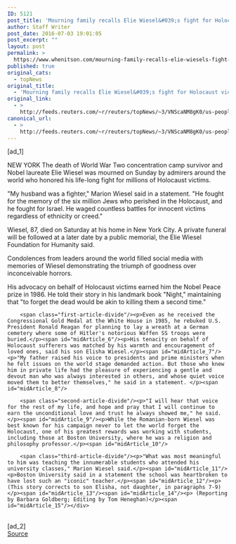 ```yaml
---
ID: 5121
post_title: 'Mourning family recalls Elie Wiesel&#039;s fight for Holocaust victims'
author: Staff Writer
post_date: 2016-07-03 19:01:05
post_excerpt: ""
layout: post
permalink: >
  https://www.whenitson.com/mourning-family-recalls-elie-wiesels-fight-for-holocaust-victims/
published: true
original_cats:
  - topNews
original_title:
  - 'Mourning family recalls Elie Wiesel&#039;s fight for Holocaust victims'
original_link:
  - >
    http://feeds.reuters.com/~r/reuters/topNews/~3/VNScaNM8gK0/us-people-elie-wiesel-mourning-idUSKCN0ZJ0O8
canonical_url:
  - >
    http://feeds.reuters.com/~r/reuters/topNews/~3/VNScaNM8gK0/us-people-elie-wiesel-mourning-idUSKCN0ZJ0O8
---
```

 [ad_1]
<br><div id="articleText">
<span id="midArticle_start"/>

<span id="midArticle_0"/><span class="focusParagraph" readability="4"><p><span class="articleLocation">NEW YORK</span> The death of World War Two concentration camp survivor and Nobel laureate Elie Wiesel was mourned on Sunday by admirers around the world who honored his life-long fight for millions of Holocaust victims.</p></span><span id="midArticle_1"/><p>"My husband was a fighter," Marion Wiesel said in a statement. "He fought for the memory of the six million Jews who perished in the Holocaust, and he fought for Israel. He waged countless battles for innocent victims regardless of ethnicity or creed."</p><span id="midArticle_2"/><p>Wiesel, 87, died on Saturday at his home in New York City. A private funeral will be followed at a later date by a public memorial, the Elie Wiesel Foundation for Humanity said.</p><span id="midArticle_3"/><p>Condolences from leaders around the world filled social media with memories of Wiesel demonstrating the triumph of goodness over inconceivable horrors. </p><span id="midArticle_4"/><p>His advocacy on behalf of Holocaust victims earned him the Nobel Peace prize in 1986. He told their story in his landmark book "Night," maintaining that "to forget the dead would be akin to killing them a second time."</p><span id="midArticle_5"/>
        
        <span class="first-article-divide"/><p>Even as he received the Congressional Gold Medal at the White House in 1985, he rebuked U.S. President Ronald Reagan for planning to lay a wreath at a German cemetery where some of Hitler's notorious Waffen SS troops were buried.</p><span id="midArticle_6"/><p>His tenacity on behalf of Holocaust sufferers was matched by his warmth and encouragement of loved ones, said his son Elisha Wiesel.</p><span id="midArticle_7"/><p>"My father raised his voice to presidents and prime ministers when he felt issues on the world stage demanded action. But those who knew him in private life had the pleasure of experiencing a gentle and devout man who was always interested in others, and whose quiet voice moved them to better themselves," he said in a statement. </p><span id="midArticle_8"/>
        
        <span class="second-article-divide"/><p>"I will hear that voice for the rest of my life, and hope and pray that I will continue to earn the unconditional love and trust he always showed me," he said.</p><span id="midArticle_9"/><p>While the Romanian-born Wiesel was best known for his campaign never to let the world forget the Holocaust, one of his greatest rewards was working with students, including those at Boston University, where he was a religion and philosophy professor.</p><span id="midArticle_10"/>
        
        <span class="third-article-divide"/><p>"What was most meaningful to him was teaching the innumerable students who attended his university classes," Marion Wiesel said.</p><span id="midArticle_11"/><p>Boston University said in a statement the school was heartbroken to have lost such an "iconic" teacher.</p><span id="midArticle_12"/><p>(This story corrects to son Elisha, not daughter, in paragraphs 7-9)</p><span id="midArticle_13"/><span id="midArticle_14"/><p> (Reporting by Barbara Goldberg; Editing by Tom Heneghan)</p><span id="midArticle_15"/></div>
<br>[ad_2]
<br><a href="http://feeds.reuters.com/~r/reuters/topNews/~3/VNScaNM8gK0/us-people-elie-wiesel-mourning-idUSKCN0ZJ0O8">Source </a>